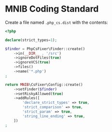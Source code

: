 # MNIB Coding Standard

Create a file named `.php_cs.dist` with the contents:
```php
<?php

declare(strict_types=1);

$finder = PhpCsFixer\Finder::create()
    ->in(__DIR__ . '/src')
    ->ignoreDotFiles(true)
    ->ignoreVCS(true)
    ->files()
    ->name('*.php')
;

return MNIB\CsFixer\Config::create()
    ->setFinder($finder)
    ->setRiskyAllowed(true)
    ->addRules([
        'declare_strict_types' => true,
        'strict_comparison' => true,
        'strict_param' => true,
        'string_line_ending' => true,
    ])
;
```
